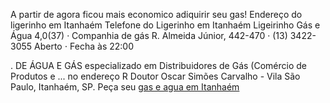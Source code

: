 A partir de agora ficou mais economico adiquirir seu gas!
Endereço do ligerinho em Itanhaém
Telefone do Ligerinho em Itanhaém
Ligeirinho Gás e Água
4,0(37) · Companhia de gás
R. Almeida Júnior, 442-470 · (13) 3422-3055
Aberto ⋅ Fecha às 22:00

. DE ÁGUA E GÁS especializado em Distribuidores de Gás (Comércio de Produtos e ... no endereço R Doutor Oscar Simões Carvalho - Vila São Paulo, Itanhaém, SP.
Peça seu [gas e agua em Itanhaém](https://dimensor.ml)
